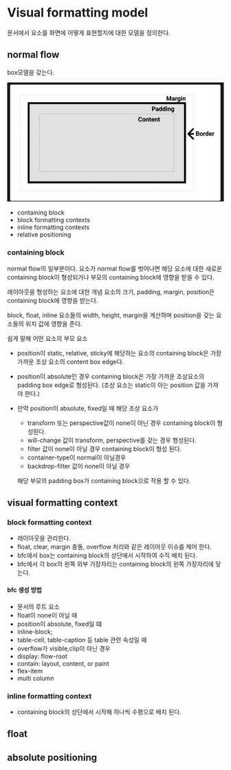 # Visual formatting model

문서에서 요소를 화면에 어떻게 표현할지에 대한 모델을 정의한다.

## normal flow

box모델을 갖는다.

![Alt text](image.png)

-   containing block
-   block formatting contexts
-   inline formatting contexts
-   relative positioning

### containing block

normal flow의 일부분이다.
요소가 normal flow를 벗어나면 해당 요소에 대한 새로운 containing block이 형성되거나 부모의 containing block에 영향을 받을 수 있다.

레이아웃을 형성하는 요소에 대한 개념
요소의 크기, padding, margin, position은 containing block에 영향을 받는다.

block, float, inline 요소들의 width, height, margin을 계산하며
position을 갖는 요소들의 위치 값에 영향을 준다.

쉽게 말해 어떤 요소의 부모 요소

-   position이 static, relative, sticky에 해당하는 요소의 containing block은 가장 가까운 조상 요소의 content box edge다.

-   position이 absolute인 경우 containing block은 가장 가까운 조상요소의 padding box edge로 형성된다.
    (조상 요소는 static이 아는 position 값을 가져야 한다.)

-   만약 position이 absolute, fixed일 때 해당 조상 요소가

    -   transform 또는 perspective값이 none이 아닌 경우 containing block이 형성된다.
    -   will-change 값이 transform, perspective를 갖는 경우 형성된다.
    -   filter 값이 none이 아닐 경우 containing block이 형성 된다.
    -   container-type이 normal이 아닐경우
    -   backdrop-filter 값이 none이 아닐 경우

    해당 부모의 padding box가 containing block으로 작용 할 수 있다.

## visual formatting context

### block formatting context

-   레이아웃을 관리한다.
-   float, clear, margin 충돌, overflow 처리와 같은 레이아웃 이슈를 제어 한다.
-   bfc에서 box는 containing block의 상단에서 시작하여 수직 배치 된다.
-   bfc에서 각 box의 왼쪽 외부 가장자리는 containing block의 왼쪽 가장자리에 닿는다.

#### bfc 생성 방법

-   문서의 루트 요소
-   float이 none이 아닐 때
-   position이 absolute, fixed일 떄
-   inline-block;
-   table-cell, table-caption 등 table 관련 속성일 때
-   overflow가 visible,clip이 아닌 경우
-   display: flow-root
-   contain: layout, content, or paint
-   flex-item
-   multi column

### inline formatting context

-   containing block의 상단에서 시작해 하나씩 수평으로 배치 된다.

## float

## absolute positioning
